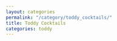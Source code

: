 ```yaml
---
layout: categories
permalink: "/category/toddy_cocktails/"
title: Toddy Cocktails
categories: toddy
---
```

